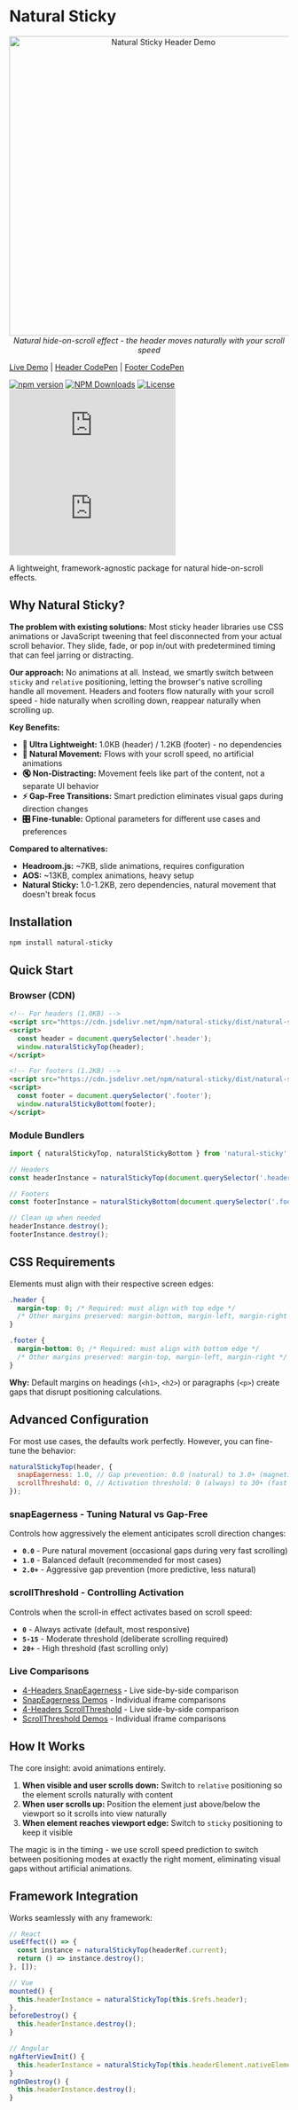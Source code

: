 # Natural Sticky

<div align="center">
  <img src="https://github.kadykov.com/natural-sticky/demo/header-1080p.webp" alt="Natural Sticky Header Demo" width="540" />
  <br>
  <em>Natural hide-on-scroll effect - the header moves naturally with your scroll speed</em>
</div>

[Live Demo](https://github.kadykov.com/natural-sticky/) | [Header CodePen](https://codepen.io/kadykov/pen/emprNoY) | [Footer CodePen](https://codepen.io/kadykov/pen/WbQJQjq)

[![npm version](https://badge.fury.io/js/natural-sticky.svg)](https://badge.fury.io/js/natural-sticky)
[![NPM Downloads](https://img.shields.io/npm/dw/natural-sticky)](https://badge.fury.io/js/natural-sticky)
[![License](https://img.shields.io/npm/l/natural-sticky)](https://opensource.org/licenses/MIT)
[![Gzip Size](https://img.badgesize.io/https://cdn.jsdelivr.net/npm/natural-sticky/dist/natural-sticky.top.min.js?compression=gzip)](https://cdn.jsdelivr.net/npm/natural-sticky/dist/)
[![Minified Size](https://img.badgesize.io/https://cdn.jsdelivr.net/npm/natural-sticky/dist/natural-sticky.top.min.js)](https://cdn.jsdelivr.net/npm/natural-sticky/dist/)

A lightweight, framework-agnostic package for natural hide-on-scroll effects.

## Why Natural Sticky?

**The problem with existing solutions:** Most sticky header libraries use CSS animations or JavaScript tweening that feel disconnected from your actual scroll behavior. They slide, fade, or pop in/out with predetermined timing that can feel jarring or distracting.

**Our approach:** No animations at all. Instead, we smartly switch between `sticky` and `relative` positioning, letting the browser's native scrolling handle all movement. Headers and footers flow naturally with your scroll speed - hide naturally when scrolling down, reappear naturally when scrolling up.

**Key Benefits:**

- **🚀 Ultra Lightweight:** 1.0KB (header) / 1.2KB (footer) - no dependencies
- **🎯 Natural Movement:** Flows with your scroll speed, no artificial animations
- **🔇 Non-Distracting:** Movement feels like part of the content, not a separate UI behavior
- **⚡ Gap-Free Transitions:** Smart prediction eliminates visual gaps during direction changes
- **🎛️ Fine-tunable:** Optional parameters for different use cases and preferences

**Compared to alternatives:**

- **Headroom.js:** ~7KB, slide animations, requires configuration
- **AOS:** ~13KB, complex animations, heavy setup
- **Natural Sticky:** 1.0-1.2KB, zero dependencies, natural movement that doesn't break focus

## Installation

```bash
npm install natural-sticky
```

## Quick Start

### Browser (CDN)

```html
<!-- For headers (1.0KB) -->
<script src="https://cdn.jsdelivr.net/npm/natural-sticky/dist/natural-sticky.top.min.js"></script>
<script>
  const header = document.querySelector('.header');
  window.naturalStickyTop(header);
</script>

<!-- For footers (1.2KB) -->
<script src="https://cdn.jsdelivr.net/npm/natural-sticky/dist/natural-sticky.bottom.min.js"></script>
<script>
  const footer = document.querySelector('.footer');
  window.naturalStickyBottom(footer);
</script>
```

### Module Bundlers

```javascript
import { naturalStickyTop, naturalStickyBottom } from 'natural-sticky';

// Headers
const headerInstance = naturalStickyTop(document.querySelector('.header'));

// Footers
const footerInstance = naturalStickyBottom(document.querySelector('.footer'));

// Clean up when needed
headerInstance.destroy();
footerInstance.destroy();
```

## CSS Requirements

Elements must align with their respective screen edges:

```css
.header {
  margin-top: 0; /* Required: must align with top edge */
  /* Other margins preserved: margin-bottom, margin-left, margin-right */
}

.footer {
  margin-bottom: 0; /* Required: must align with bottom edge */
  /* Other margins preserved: margin-top, margin-left, margin-right */
}
```

**Why:** Default margins on headings (`<h1>`, `<h2>`) or paragraphs (`<p>`) create gaps that disrupt positioning calculations.

## Advanced Configuration

For most use cases, the defaults work perfectly. However, you can fine-tune the behavior:

```javascript
naturalStickyTop(header, {
  snapEagerness: 1.0, // Gap prevention: 0.0 (natural) to 3.0+ (magnetic)
  scrollThreshold: 0, // Activation threshold: 0 (always) to 30+ (fast scroll only)
});
```

### snapEagerness - Tuning Natural vs Gap-Free

Controls how aggressively the element anticipates scroll direction changes:

- **`0.0`** - Pure natural movement (occasional gaps during very fast scrolling)
- **`1.0`** - Balanced default (recommended for most cases)
- **`2.0+`** - Aggressive gap prevention (more predictive, less natural)

### scrollThreshold - Controlling Activation

Controls when the scroll-in effect activates based on scroll speed:

- **`0`** - Always activate (default, most responsive)
- **`5-15`** - Moderate threshold (deliberate scrolling required)
- **`20+`** - High threshold (fast scrolling only)

### Live Comparisons

- [4-Headers SnapEagerness](https://github.kadykov.com/natural-sticky/demo/4-headers-comparison.html) - Live side-by-side comparison
- [SnapEagerness Demos](https://github.kadykov.com/natural-sticky/demo/snap-comparison.html) - Individual iframe comparisons
- [4-Headers ScrollThreshold](https://github.kadykov.com/natural-sticky/demo/4-headers-scroll-threshold-comparison.html) - Live side-by-side comparison
- [ScrollThreshold Demos](https://github.kadykov.com/natural-sticky/demo/scroll-threshold-demo.html) - Individual iframe comparisons

## How It Works

The core insight: avoid animations entirely.

1. **When visible and user scrolls down:** Switch to `relative` positioning so the element scrolls naturally with content
2. **When user scrolls up:** Position the element just above/below the viewport so it scrolls into view naturally
3. **When element reaches viewport edge:** Switch to `sticky` positioning to keep it visible

The magic is in the timing - we use scroll speed prediction to switch between positioning modes at exactly the right moment, eliminating visual gaps without artificial animations.

## Framework Integration

Works seamlessly with any framework:

```javascript
// React
useEffect(() => {
  const instance = naturalStickyTop(headerRef.current);
  return () => instance.destroy();
}, []);

// Vue
mounted() {
  this.headerInstance = naturalStickyTop(this.$refs.header);
},
beforeDestroy() {
  this.headerInstance.destroy();
}

// Angular
ngAfterViewInit() {
  this.headerInstance = naturalStickyTop(this.headerElement.nativeElement);
}
ngOnDestroy() {
  this.headerInstance.destroy();
}
```
